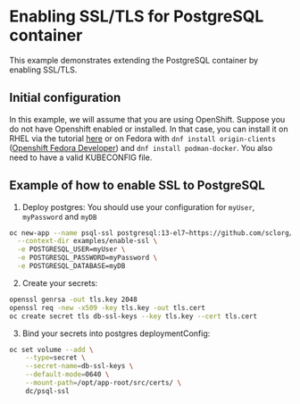 # Enabling SSL/TLS for PostgreSQL container

This example demonstrates extending the PostgreSQL container by enabling SSL/TLS.

## Initial configuration

In this example, we will assume that you are using OpenShift. Suppose you do not have Openshift enabled or installed. In that case, you can install it on RHEL via the tutorial [here](https://docs.openshift.com/container-platform/4.12/installing/index.html) or on Fedora with `dnf install origin-clients` ([Openshift Fedora Developer](https://developer.fedoraproject.org/deployment/ocopenshift/about.html)) and `dnf install podman-docker`. You also need to have a valid KUBECONFIG file.

## Example of how to enable SSL to PostgreSQL

1. Deploy postgres:
   You should use your configuration for `myUser`, `myPassword` and `myDB`

```bash
oc new-app --name psql-ssl postgresql:13-el7~https://github.com/sclorg/postgresql-container.git \
  --context-dir examples/enable-ssl \
  -e POSTGRESQL_USER=myUser \
  -e POSTGRESQL_PASSWORD=myPassword \
  -e POSTGRESQL_DATABASE=myDB
```

2. Create your secrets:

```bash
openssl genrsa -out tls.key 2048
openssl req -new -x509 -key tls.key -out tls.cert
oc create secret tls db-ssl-keys --key tls.key --cert tls.cert
```

3. Bind your secrets into postgres deploymentConfig:

```bash
oc set volume --add \
    --type=secret \
    --secret-name=db-ssl-keys \
    --default-mode=0640 \
    --mount-path=/opt/app-root/src/certs/ \
    dc/psql-ssl
```
